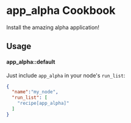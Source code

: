 app_alpha Cookbook
==================
Install the amazing alpha application!

Usage
-----
#### app_alpha::default
Just include `app_alpha` in your node's `run_list`:

```json
{
  "name":"my_node",
  "run_list": [
    "recipe[app_alpha]"
  ]
}
```

